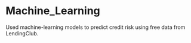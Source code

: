 # Machine_Learning
Used machine-learning models to predict credit risk using free data from LendingClub.
